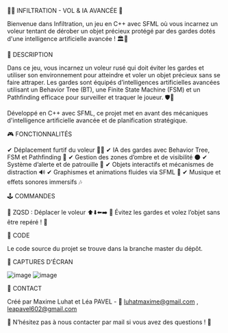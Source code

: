 🏴‍☠️ INFILTRATION - VOL & IA AVANCÉE 🤖

Bienvenue dans Infiltration, un jeu en C++ avec SFML où vous incarnez un voleur tentant de dérober un objet précieux protégé par des gardes dotés d'une intelligence artificielle avancée ! 🏛️💎

📝 DESCRIPTION

Dans ce jeu, vous incarnez un voleur rusé qui doit éviter les gardes et utiliser son environnement pour atteindre et voler un objet précieux sans se faire attraper.
Les gardes sont équipés d’intelligences artificielles avancées utilisant un Behavior Tree (BT), une Finite State Machine (FSM) et un Pathfinding efficace pour surveiller et traquer le joueur. 🛡️👀

Développé en C++ avec SFML, ce projet met en avant des mécaniques d'intelligence artificielle avancée et de planification stratégique.

🎮 FONCTIONNALITÉS

✔ Déplacement furtif du voleur 🏃‍♂️
✔ IA des gardes avec Behavior Tree, FSM et Pathfinding 🤖
✔ Gestion des zones d’ombre et de visibilité 🌑
✔ Système d’alerte et de patrouille 🚨
✔ Objets interactifs et mécanismes de distraction 🔊
✔ Graphismes et animations fluides via SFML 🎨
✔ Musique et effets sonores immersifs 🎶

🕹 COMMANDES

🔹 ZQSD : Déplacer le voleur ⬆️⬇️⬅️➡️
🔹 Évitez les gardes et volez l’objet sans être repéré ! 💎

📂 CODE

Le code source du projet se trouve dans la branche master du dépôt.

📸 CAPTURES D'ÉCRAN

![image](https://github.com/user-attachments/assets/0fc2dcc4-1888-4b61-81ff-206f9495a6f1)
![image](https://github.com/user-attachments/assets/1d682cc0-558d-4350-be47-acf5ac829db4)


📧 CONTACT

Créé par Maxime Luhat et Léa PAVEL  - 📩 luhatmaxime@gmail.com , leapavel602@gmail.com

📢 N’hésitez pas à nous contacter par mail si vous avez des questions ! 🚀
